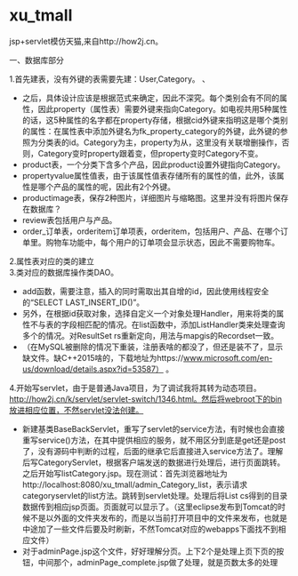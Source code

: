 # xu_tmall
jsp+servlet模仿天猫,来自http://how2j.cn。

一、数据库部分

1.首先建表，没有外键的表需要先建：User,Category。   、

- 之后，具体设计应该是根据范式来确定，因此不深究。每个类别会有不同的属性，因此property（属性表）需要外键来指向Category。如电视共用5种属性的话，这5种属性的名字都在property存储，根据cid外键来指明这是哪个类别的属性：在属性表中添加外键名为fk_property_category的外键，此外键的参照为分类表的id。Category为主，property为从，这里没有关联增删操作，否则，Category变时property跟着变，但property变时Category不变。    
- product表，一个分类下含多个产品，因此product设置外键指向Category。    
- propertyvalue属性值表，由于该属性值表存储所有的属性的值，此外，该属性是哪个产品的属性的呢，因此有2个外键。    
- productimage表，保存2种图片，详细图片与缩略图。这里并没有将图片保存在数据库？    
- review表包括用户与产品。     
- order_订单表，orderitem订单项表，orderitem，包括用户、产品、在哪个订单里。购物车功能中，每个用户的订单项会显示状态，因此不需要购物车。


2.属性表对应的类的建立   
3.类对应的数据库操作类DAO。

- add函数，需要注意，插入的同时需取出其自增的id，因此使用线程安全的“SELECT LAST_INSERT_ID()”。
- 另外，在根据id获取对象，选择自定义一个对象处理Handler，用来将类的属性不与表的字段相匹配的情况。在list函数中，添加ListHandler类来处理查询多个的情况。对ResultSet rs重新定向，用法与mapgis的Recordset一致。
- （在MySQL被删除的情况下重装，注册表啥的都没了，但还是装不了，显示缺文件。缺C++2015啥的，下载地址为https://www.microsoft.com/en-us/download/details.aspx?id=53587） 。

4.开始写servlet，由于是普通Java项目，为了调试我将其转为动态项目。http://how2j.cn/k/servlet/servlet-switch/1346.html。然后将webroot下的bin放进相应位置，不然servlet没法创建。  

- 新建基类BaseBackServlet，重写了servlet的service方法，有时候也会直接重写service()方法，在其中提供相应的服务，就不用区分到底是get还是post了，没有源码中判断的过程，后面的继承它后直接进入service方法了。理解后写CategoryServlet，根据客户端发送的数据进行处理后，进行页面跳转。之后开始写listCategory.jsp。现在测试：首先浏览器地址为http://localhost:8080/xu_tmall/admin_Category_list，表示请求categoryservlet的list方法。跳转到servlet处理。处理后将List<Category> cs得到的目录数据传到相应jsp页面。页面就可以显示了。（这里eclipse发布到Tomcat的时候不是以外面的文件夹发布的，而是以当前打开项目中的文件来发布，也就是中途加了一些文件后要及时刷新，不然Tomcat对应的webapps下面找不到相应文件）
- 对于adminPage.jsp这个文件，好好理解分页。上下2个是处理上页下页的按钮，中间那个，adminPage_complete.jsp做了处理，就是页数太多的处理



